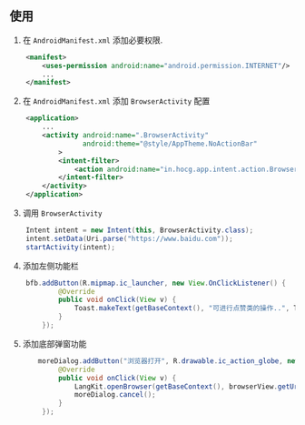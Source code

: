 ## 使用
1. 在 `AndroidManifest.xml` 添加必要权限.
```xml
    <manifest>
        <uses-permission android:name="android.permission.INTERNET"/>
        ...
    </manifest>
```
2. 在 `AndroidManifest.xml` 添加 `BrowserActivity` 配置
```xml
    <application>
        ...
        <activity android:name=".BrowserActivity"
                  android:theme="@style/AppTheme.NoActionBar"
            >
            <intent-filter>
                <action android:name="in.hocg.app.intent.action.Browser_VIEW"/>
            </intent-filter>
        </activity>
    </application>
```

3. 调用 `BrowserActivity`
```java
    Intent intent = new Intent(this, BrowserActivity.class);
	intent.setData(Uri.parse("https://www.baidu.com"));
	startActivity(intent);
```
4. 添加左侧功能栏
```java
    bfb.addButton(R.mipmap.ic_launcher, new View.OnClickListener() {
			@Override
			public void onClick(View v) {
				Toast.makeText(getBaseContext(), "可进行点赞类的操作..", Toast.LENGTH_SHORT).show();
			}
		});
``````
5. 添加底部弹窗功能
```java
       moreDialog.addButton("浏览器打开", R.drawable.ic_action_globe, new View.OnClickListener() {
   			@Override
   			public void onClick(View v) {
   				LangKit.openBrowser(getBaseContext(), browserView.getUrl());
   				moreDialog.cancel();
   			}
   		});
```